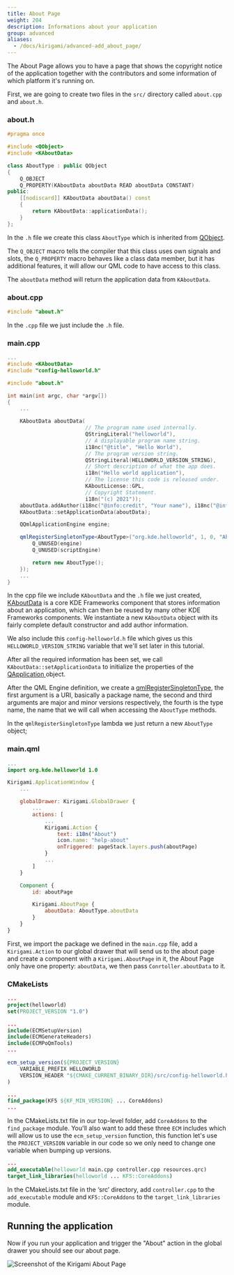 ```yaml
---
title: About Page
weight: 204
description: Informations about your application
group: advanced
aliases:
  - /docs/kirigami/advanced-add_about_page/
---
```


The About Page allows you to have a page that shows the copyright notice of the application together with the contributors and some information of which platform it's running on.

First, we are going to create two files in the `src/` directory called `about.cpp` and `about.h`.

### about.h
```C++
#pragma once

#include <QObject>
#include <KAboutData>

class AboutType : public QObject
{
    Q_OBJECT
    Q_PROPERTY(KAboutData aboutData READ aboutData CONSTANT)
public:
    [[nodiscard]] KAboutData aboutData() const
    {
        return KAboutData::applicationData();
    }
};
```

In the `.h` file we create this class `AboutType` which is inherited from [QObject](https://doc.qt.io/qt-5/qobject.html).


The `Q_OBJECT` macro tells the compiler that this class uses own signals and slots, the `Q_PROPERTY` macro behaves like a class data member, but it has additional features, it will allow our QML code to have access to this class.


The `aboutData` method will return the application data from `KAboutData`.

### about.cpp

```C++
#include "about.h"
```

In the `.cpp` file we just include the `.h` file.

### main.cpp

```C++
...
#include <KAboutData>
#include "config-helloworld.h"

#include "about.h"

int main(int argc, char *argv[])
{
    ...

    KAboutData aboutData(
                         // The program name used internally.
                         QStringLiteral("helloworld"),
                         // A displayable program name string.
                         i18nc("@title", "Hello World"),
                         // The program version string.
                         QStringLiteral(HELLOWORLD_VERSION_STRING),
                         // Short description of what the app does.
                         i18n("Hello world application"),
                         // The license this code is released under.
                         KAboutLicense::GPL,
                         // Copyright Statement.
                         i18n("(c) 2021"));
    aboutData.addAuthor(i18nc("@info:credit", "Your name"), i18nc("@info:credit", "Author Role"), QStringLiteral("your@email.com"), QStringLiteral("https://yourwebsite.com"));
    KAboutData::setApplicationData(aboutData);

    QQmlApplicationEngine engine;

    qmlRegisterSingletonType<AboutType>("org.kde.helloworld", 1, 0, "AboutType", [](QQmlEngine *engine, QJSEngine *scriptEngine) -> QObject * {
        Q_UNUSED(engine)
        Q_UNUSED(scriptEngine)

        return new AboutType();
    });
    ...
}
```

In the cpp file we include `KAboutData` and the `.h` file we just created, [KAboutData](docs:kcoreaddons;KAboutData) is a core KDE Frameworks component that stores information about an application, which can then be reused by many other KDE Frameworks components. We instantiate a new `KAboutData` object with its fairly complete default constructor and add author information.


We also include this `config-helloworld.h` file which gives us this `HELLOWORLD_VERSION_STRING` variable that we'll set later in this tutorial.

After all the required information has been set, we call `KAboutData::setApplicationData` to initialize the properties of the [QApplication ](https://doc.qt.io/qt-5/qapplication.html) object.


After the QML Engine definition, we create a [qmlRegisterSingletonType](https://doc.qt.io/qt-5/qqmlengine.html#qmlRegisterSingletonType), the first argument is a URI, basically a package name, the second and third arguments are major and minor versions respectively, the fourth is the type name, the name that we will call when accessing the `AboutType` methods.

In the `qmlRegisterSingletonType` lambda we just return a new `AboutType` object;


### main.qml

```QML
...
import org.kde.helloworld 1.0

Kirigami.ApplicationWindow {
    ...

    globalDrawer: Kirigami.GlobalDrawer {
        ...
        actions: [
            ...
            Kirigami.Action {
                text: i18n("About")
                icon.name: "help-about"
                onTriggered: pageStack.layers.push(aboutPage)
            }
            ...
        ]
    }

    Component {
        id: aboutPage

        Kirigami.AboutPage {
            aboutData: AboutType.aboutData
        }
    }
}
```

First, we import the package we defined in the `main.cpp` file, add a `Kirigami.Action` to our global drawer that will send us to the about page and create a component with a `Kirigami.AboutPage` in it, the About Page only have one property: `aboutData`, we then pass `Conrtoller.aboutData` to it.


### CMakeLists

```CMAKE
...
project(helloworld)
set(PROJECT_VERSION "1.0")

...
include(ECMSetupVersion)
include(ECMGenerateHeaders)
include(ECMPoQmTools)
...

ecm_setup_version(${PROJECT_VERSION}
    VARIABLE_PREFIX HELLOWORLD
    VERSION_HEADER "${CMAKE_CURRENT_BINARY_DIR}/src/config-helloworld.h"
)

...
find_package(KF5 ${KF_MIN_VERSION} ... CoreAddons)
...
```

In the CMakeLists.txt file in our top-level folder, add `CoreAddons` to the `find_package` module. You'll also want to add these three `ECM` includes which will allow us to use the `ecm_setup_version` function, this function let's use the `PROJECT_VERSION` variable in our code so we only need to change one variable when bumping up versions.

```CMAKE
...
add_executable(helloworld main.cpp controller.cpp resources.qrc)
target_link_libraries(helloworld ... KF5::CoreAddons)
```

In the CMakeLists.txt file in the ‘src’ directory, add `controller.cpp` to the `add_executable` module and `KF5::CoreAddons` to the `target_link_libraries` module.

## Running the application

Now if you run your application and trigger the "About" action in the global drawer you should see our about page.

![Screenshot of the Kirigami About Page](about-page.png)
